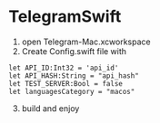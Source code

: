 # TelegramSwift

1. open Telegram-Mac.xcworkspace
2. Create Config.swift file with
```
let API_ID:Int32 = 'api_id'
let API_HASH:String = "api_hash"
let TEST_SERVER:Bool = false
let languagesCategory = "macos"
```
3. build and enjoy
